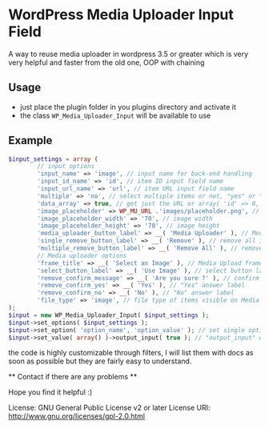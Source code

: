 # WordPress Media Uploader Input Field

A way to reuse media uploader in wordpress 3.5 or greater which is very very helpful and faster from the old one, OOP with chaining

## Usage ##
* just place the plugin folder in you plugins directory and activate it
* the class `WP_Media_Uploader_Input` will be available to use

## Example ##
```php
$input_settings = array ( 
		// input options
		'input_name' => 'image', // input name for back-end handling
		'input_id_name' => 'id', // item ID input field name
		'input_url_name' => 'url', // item URL input field name
		'multiple' => 'no', // select multiple items or not, "yes" or "no"
		'data_array' => true, // get just the URL or array( 'id' => 0, 'url' => '' )
		'image_placeholder' => WP_MU_URL .'images/placeholder.png', // image placeholder url
		'image_placeholder_width' => '70', // image width
		'image_placeholder_height' => '70', // image height
		'media_uploader_button_label' => __( 'Media Uploader' ), // Media Uploader button name
		'single_remove_button_label' => __( 'Remove' ), // remove all items button label if multiple
		'multiple_remove_button_label' => __( 'Remove All' ), // remove item label if not multiple
		// Media uploader options
		'frame_title' => __( 'Select an Image' ), // Media Upload frame title 
		'select_button_label' => __( 'Use Image' ), // select button label
		'remove_confirm_message' => __( 'Are you sure ?' ), // confirm message on removing item(s)
		'remove_confirm_yes' => __( 'Yes' ), // "Yes" answer label
		'remove_confirm_no' => __( 'No' ), // "No" answer label
		'file_type' => 'image', // file type of items visible on Media Uploader window open
);
$input = new WP_Media_Uploader_Input( $input_settings );
$input->set_options( $input_settings );
$input->set_option( 'option_name', 'option_value' ); // set single option
$input->set_value( array() )->output_input( true ); // "output_input" with true passed will echo the layout and if false passed ( Default ) it will return HTML string of the layout
```

the code is highly customizable through filters, I will list them with docs as soon as possible but they are fairly easy to understand.

** Contact if there are any problems **

Hope you find it helpful :)

License: GNU General Public License v2 or later
License URI: http://www.gnu.org/licenses/gpl-2.0.html
